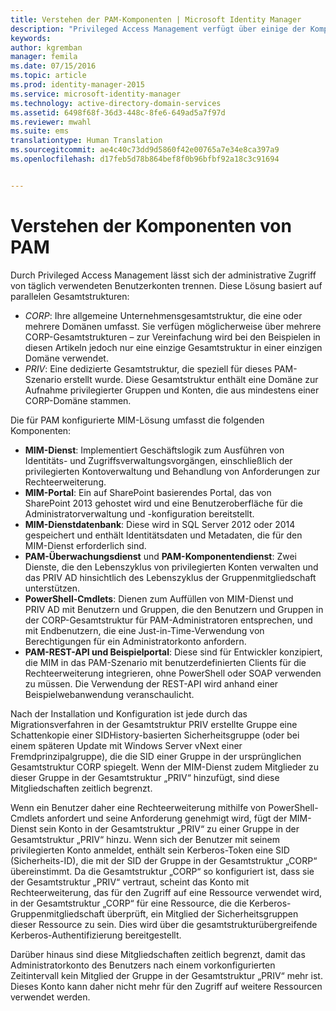 ```yaml
---
title: Verstehen der PAM-Komponenten | Microsoft Identity Manager
description: "Privileged Access Management verfügt über einige der Komponenten von MIM, besitzt aber auch ein paar eigene. Erfahren Sie, wie diese zusammenarbeiten."
keywords: 
author: kgremban
manager: femila
ms.date: 07/15/2016
ms.topic: article
ms.prod: identity-manager-2015
ms.service: microsoft-identity-manager
ms.technology: active-directory-domain-services
ms.assetid: 6498f68f-36d3-448c-8fe6-649ad5a7f97d
ms.reviewer: mwahl
ms.suite: ems
translationtype: Human Translation
ms.sourcegitcommit: ae4c40c73dd9d5860f42e00765a7e34e8ca397a9
ms.openlocfilehash: d17feb5d78b864bef8f0b96bfbf92a18c3c91694


---
```


# Verstehen der Komponenten von PAM

Durch Privileged Access Management lässt sich der administrative Zugriff von täglich verwendeten Benutzerkonten trennen. Diese Lösung basiert auf parallelen Gesamtstrukturen:

- *CORP*: Ihre allgemeine Unternehmensgesamtstruktur, die eine oder mehrere Domänen umfasst. Sie verfügen möglicherweise über mehrere CORP-Gesamtstrukturen – zur Vereinfachung wird bei den Beispielen in diesen Artikeln jedoch nur eine einzige Gesamtstruktur in einer einzigen Domäne verwendet.  
- *PRIV*: Eine dedizierte Gesamtstruktur, die speziell für dieses PAM-Szenario erstellt wurde. Diese Gesamtstruktur enthält eine Domäne zur Aufnahme privilegierter Gruppen und Konten, die aus mindestens einer CORP-Domäne stammen.

Die für PAM konfigurierte MIM-Lösung umfasst die folgenden Komponenten:  

- **MIM-Dienst**: Implementiert Geschäftslogik zum Ausführen von Identitäts- und Zugriffsverwaltungsvorgängen, einschließlich der privilegierten Kontoverwaltung und Behandlung von Anforderungen zur Rechteerweiterung.   
- **MIM-Portal**: Ein auf SharePoint basierendes Portal, das von SharePoint 2013 gehostet wird und eine Benutzeroberfläche für die Administratorverwaltung und -konfiguration bereitstellt.
- **MIM-Dienstdatenbank**: Diese wird in SQL Server 2012 oder 2014 gespeichert und enthält Identitätsdaten und Metadaten, die für den MIM-Dienst erforderlich sind.
- **PAM-Überwachungsdienst** und **PAM-Komponentendienst**: Zwei Dienste, die den Lebenszyklus von privilegierten Konten verwalten und das PRIV AD hinsichtlich des Lebenszyklus der Gruppenmitgliedschaft unterstützen.
- **PowerShell-Cmdlets**: Dienen zum Auffüllen von MIM-Dienst und PRIV AD mit Benutzern und Gruppen, die den Benutzern und Gruppen in der CORP-Gesamtstruktur für PAM-Administratoren entsprechen, und mit Endbenutzern, die eine Just-in-Time-Verwendung von Berechtigungen für ein Administratorkonto anfordern.
- **PAM-REST-API und Beispielportal**: Diese sind für Entwickler konzipiert, die MIM in das PAM-Szenario mit benutzerdefinierten Clients für die Rechteerweiterung integrieren, ohne PowerShell oder SOAP verwenden zu müssen. Die Verwendung der REST-API wird anhand einer Beispielwebanwendung veranschaulicht.

Nach der Installation und Konfiguration ist jede durch das Migrationsverfahren in der Gesamtstruktur PRIV erstellte Gruppe eine Schattenkopie einer SIDHistory-basierten Sicherheitsgruppe (oder bei einem späteren Update mit Windows Server vNext einer Fremdprinzipalgruppe), die die SID einer Gruppe in der ursprünglichen Gesamtstruktur CORP spiegelt. Wenn der MIM-Dienst zudem Mitglieder zu dieser Gruppe in der Gesamtstruktur „PRIV“ hinzufügt, sind diese Mitgliedschaften zeitlich begrenzt.

Wenn ein Benutzer daher eine Rechteerweiterung mithilfe von PowerShell-Cmdlets anfordert und seine Anforderung genehmigt wird, fügt der MIM-Dienst sein Konto in der Gesamtstruktur „PRIV“ zu einer Gruppe in der Gesamtstruktur „PRIV“ hinzu. Wenn sich der Benutzer mit seinem privilegierten Konto anmeldet, enthält sein Kerberos-Token eine SID (Sicherheits-ID), die mit der SID der Gruppe in der Gesamtstruktur „CORP“ übereinstimmt. Da die Gesamtstruktur „CORP“ so konfiguriert ist, dass sie der Gesamtstruktur „PRIV“ vertraut, scheint das Konto mit Rechteerweiterung, das für den Zugriff auf eine Ressource verwendet wird, in der Gesamtstruktur „CORP“ für eine Ressource, die die Kerberos-Gruppenmitgliedschaft überprüft, ein Mitglied der Sicherheitsgruppen dieser Ressource zu sein. Dies wird über die gesamtstrukturübergreifende Kerberos-Authentifizierung bereitgestellt.

Darüber hinaus sind diese Mitgliedschaften zeitlich begrenzt, damit das Administratorkonto des Benutzers nach einem vorkonfigurierten Zeitintervall kein Mitglied der Gruppe in der Gesamtstruktur „PRIV“ mehr ist. Dieses Konto kann daher nicht mehr für den Zugriff auf weitere Ressourcen verwendet werden.



<!--HONumber=Jul16_HO3-->


